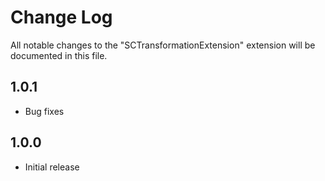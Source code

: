 # Change Log

All notable changes to the "SCTransformationExtension" extension will be documented in this file.

## 1.0.1

- Bug fixes

## 1.0.0

- Initial release